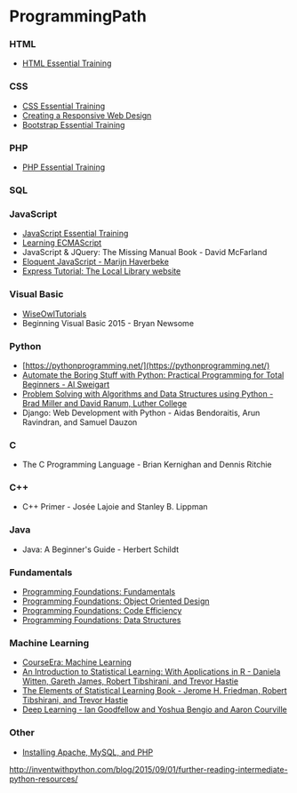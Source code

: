 # ProgrammingPath

### HTML
* [HTML Essential Training](https://www.lynda.com/HTML-tutorials/HTML-Essential-Training/170427-2.html)


### CSS
* [CSS Essential Training](https://www.lynda.com/CSS-tutorials/CSS-Essential-Training-3/609030-2.html)
* [Creating a Responsive Web Design](https://www.lynda.com/CSS-tutorials/Creating-Responsive-Web-Design/424046-2.html)
* [Bootstrap Essential Training](https://www.lynda.com/Bootstrap-tutorials/Bootstrap-4-Essential-Training/372545-2.html)

### PHP
* [PHP Essential Training](https://www.lynda.com/PHP-tutorials/PHP-Essential-Training/592510-2.html)

### SQL

### JavaScript
* [JavaScript Essential Training](https://www.lynda.com/JavaScript-tutorials/JavaScript-Essential-Training/574716-2.html)
* [Learning ECMAScript](https://www.lynda.com/JavaScript-tutorials/Learning-ECMAScript-6/424003-2.html)
* JavaScript & JQuery: The Missing Manual Book - David McFarland
* [Eloquent JavaScript - Marijn Haverbeke](https://eloquentjavascript.net/)
* [Express Tutorial: The Local Library website](https://developer.mozilla.org/en-US/docs/Learn/Server-side/Express_Nodejs/Tutorial_local_library_website)

### Visual Basic
* [WiseOwlTutorials](https://www.youtube.com/user/WiseOwlTutorials)
* Beginning Visual Basic 2015 - Bryan Newsome

### Python
* [https://pythonprogramming.net/](https://pythonprogramming.net/)
* [Automate the Boring Stuff with Python: Practical Programming for Total Beginners - Al Sweigart](https://automatetheboringstuff.com/)
* [Problem Solving with Algorithms and Data Structures using Python - Brad Miller and David Ranum, Luther College](https://interactivepython.org/runestone/static/pythonds/index.html)
* Django: Web Development with Python - Aidas Bendoraitis, Arun Ravindran, and Samuel Dauzon

### C
* The C Programming Language - Brian Kernighan and Dennis Ritchie

### C++
* C++ Primer - Josée Lajoie and Stanley B. Lippman

### Java
* Java: A Beginner's Guide - Herbert Schildt

### Fundamentals
* [Programming Foundations: Fundamentals](https://www.lynda.com/JavaScript-tutorials/Foundations-of-Programming-Fundamentals/83603-2.html)
* [Programming Foundations: Object Oriented Design](https://www.lynda.com/Java-tutorials/Foundations-Programming-Object-Oriented-Design/96949-2.html)
* [Programming Foundations: Code Efficiency](https://www.lynda.com/Developer-Programming-Foundations-tutorials/Foundations-Programming-Code-Efficiency/122461-2.html)
* [Programming Foundations: Data Structures](https://www.lynda.com/Software-Development-tutorials/Programming-Foundations-Data-Structures/149042-2.html)


### Machine Learning
* [CourseEra: Machine Learning](https://www.coursera.org/learn/machine-learning/)
* [An Introduction to Statistical Learning: With Applications in R - Daniela Witten, Gareth James, Robert Tibshirani, and Trevor Hastie](https://www-bcf.usc.edu/~gareth/ISL/)
* [The Elements of Statistical Learning Book - Jerome H. Friedman, Robert Tibshirani, and Trevor Hastie](https://web.stanford.edu/~hastie/ElemStatLearn/)
* [Deep Learning - Ian Goodfellow and Yoshua Bengio and Aaron Courville](https://www.deeplearningbook.org/)


### Other
* [Installing Apache, MySQL, and PHP](https://www.lynda.com/PHP-tutorials/Installing-Apache-MySQL-PHP/537759-2.html)


http://inventwithpython.com/blog/2015/09/01/further-reading-intermediate-python-resources/
